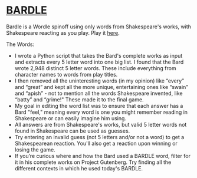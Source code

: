 # [BARDLE](https://jbejjani2022.github.io/bardle/)

Bardle is a Wordle spinoff using only words from Shakespeare's works, with Shakespeare reacting as you play.
Play it [here](https://jbejjani2022.github.io/bardle/).

The Words:
- I wrote a Python script that takes the Bard's complete works as input and extracts every 5 letter word into one big list. I found that the Bard wrote 2,948 distinct 5 letter words. These include everything from character names to words from play titles.
- I then removed all the uninteresting words (in my opinion) like “every” and “great” and kept all the more unique, entertaining ones like “swain” and “apish” - not to mention all the words Shakespeare invented, like “batty” and “grime!" These made it to the final game.
- My goal in editing the word list was to ensure that each answer has a Bard "feel," meaning every word is one you might remember reading in Shakespeare or can easily imagine him using.
- All answers are from Shakespeare's works, but valid 5 letter words not found in Shakespeare can be used as guesses.
- Try entering an invalid guess (not 5 letters and/or not a word) to get a Shakespearean reaction. You'll also get a reaction upon winning or losing the game.
- If you’re curious where and how the Bard used a BARDLE word, filter for it in his complete works on Project Gutenberg. Try finding all the different contexts in which he used today's BARDLE.
